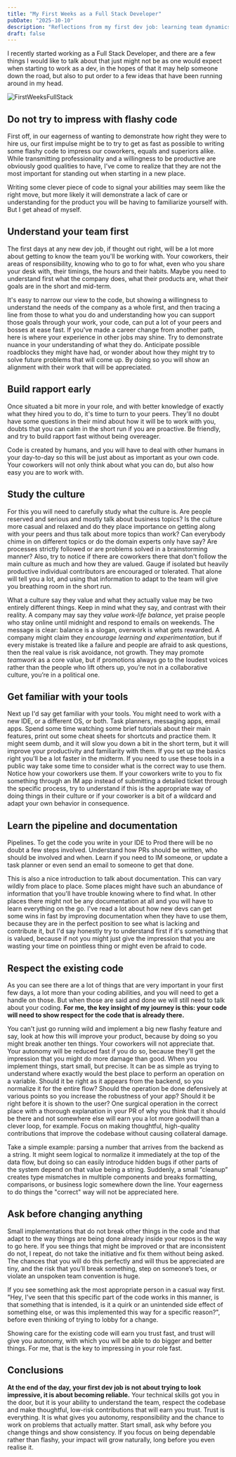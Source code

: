 ```yaml
---
title: "My First Weeks as a Full Stack Developer"
pubDate: "2025-10-10"
description: "Reflections from my first dev job: learning team dynamics, tools, pipelines, and why trust matters more than flashy code."
draft: false
---
```


I recently started working as a Full Stack Developer, and there are a few things I would like to talk about that just might not be as one would expect when starting to work as a dev, in the hopes of that it may help someone down the road, but also to put order to a few ideas that have been running around in my head.

![FirstWeeksFullStack](/blog-images/FirstWeeksFullStack.jpg)

## Do not try to impress with flashy code

First off, in our eagerness of wanting to demonstrate how right they were to hire us, our first impulse might be to try to get as fast as possible to writing some flashy code to impress our coworkers, equals and superiors alike. While transmitting professionality and a willingness to be productive are obviously good qualities to have, I've come to realize that they are not the most important for standing out when starting in a new place.

Writing some clever piece of code to signal your abilities may seem like the right move, but more likely it will demonstrate a lack of care or understanding for the product you will be having to familiarize yourself with. But I get ahead of myself.

## Understand your team first

The first days at any new dev job, if thought out right, will be a lot more about getting to know the team you'll be working with. Your coworkers, their areas of responsibility, knowing who to go to for what, even who you share your desk with, their timings, the hours and their habits. Maybe you need to understand first what the company does, what their products are, what their goals are in the short and mid-term.

It's easy to narrow our view to the code, but showing a willingness to understand the needs of the company as a whole first, and then tracing a line from those to what you do and understanding how you can support those goals through your work, your code, can put a lot of your peers and bosses at ease fast. If you've made a career change from another path, here is where your experience in other jobs may shine. Try to demonstrate nuance in your understanding of what they do. Anticipate possible roadblocks they might have had, or wonder about how they might try to solve future problems that will come up. By doing so you will show an alignment with their work that will be appreciated.

## Build rapport early

Once situated a bit more in your role, and with better knowledge of exactly what they hired you to do, it's time to turn to your peers. They'll no doubt have some questions in their mind about how it will be to work with you, doubts that you can calm in the short run if you are proactive. Be friendly, and try to build rapport fast without being overeager.

Code is created by humans, and you will have to deal with other humans in your day-to-day so this will be just about as important as your own code. Your coworkers will not only think about what you can do, but also how easy you are to work with.

## Study the culture

For this you will need to carefully study what the culture is. Are people reserved and serious and mostly talk about business topics? Is the culture more casual and relaxed and do they place importance on getting along with your peers and thus talk about more topics than work? Can everybody chime in on different topics or do the domain experts only have say? Are processes strictly followed or are problems solved in a brainstorming manner? Also, try to notice if there are coworkers there that don't follow the main culture as much and how they are valued. Gauge if isolated but heavily productive individual contributors are encouraged or tolerated. That alone will tell you a lot, and using that information to adapt to the team will give you breathing room in the short run.

What a culture say they value and what they actually value may be two entirely different things. Keep in mind what they say, and contrast with their reality. A company may say they *value work-life balance*, yet praise people who stay online until midnight and respond to emails on weekends. The message is clear: balance is a slogan, overwork is what gets rewarded. A company might claim they *encourage learning and experimentation*, but if every mistake is treated like a failure and people are afraid to ask questions, then the real value is risk avoidance, not growth. They may promote *teamwork* as a core value, but if promotions always go to the loudest voices rather than the people who lift others up, you’re not in a collaborative culture, you’re in a political one.

## Get familiar with your tools

Next up I'd say get familiar with your tools. You might need to work with a new IDE, or a different OS, or both. Task planners, messaging apps, email apps. Spend some time watching some brief tutorials about their main features, print out some cheat sheets for shortcuts and practice them. It might seem dumb, and it will slow you down a bit in the short term, but it will improve your productivity and familiarity with them. If you set up the basics right you'll be a lot faster in the midterm. If you need to use these tools in a public way take some time to consider what is the correct way to use them. Notice how your coworkers use them. If your coworkers write to you to fix something through an IM app instead of submitting a detailed ticket through the specific process, try to understand if this is the appropriate way of doing things in their culture or if your coworker is a bit of a wildcard and adapt your own behavior in consequence.

## Learn the pipeline and documentation

Pipelines. To get the code you write in your IDE to Prod there will be no doubt a few steps involved. Understand how PRs should be written, who should be involved and when. Learn if you need to IM someone, or update a task planner or even send an email to someone to get that done.

This is also a nice introduction to talk about documentation. This can vary wildly from place to place. Some places might have such an abundance of information that you'll have trouble knowing where to find what. In other places there might not be any documentation at all and you will have to learn everything on the go. I've read a lot about how new devs can get some wins in fast by improving documentation when they have to use them, because they are in the perfect position to see what is lacking and contribute it, but I'd say honestly try to understand first if it's something that is valued, because if not you might just give the impression that you are wasting your time on pointless thing or might even be afraid to code.

## Respect the existing code

As you can see there are a lot of things that are very important in your first few days, a lot more than your coding abilities, and you will need to get a handle on those. But when those are said and done we will still need to talk about your coding. **For me, the key insight of my journey is this: your code will need to show respect for the code that is already there.**

You can't just go running wild and implement a big new flashy feature and say, look at how this will improve your product, because by doing so you might break another ten things. Your coworkers will not appreciate that. Your autonomy will be reduced fast if you do so, because they'll get the impression that you might do more damage than good. When you implement things, start small, but precise. It can be as simple as trying to understand where exactly would the best place to perform an operation on a variable. Should it be right as it appears from the backend, so you normalize it for the entire flow? Should the operation be done defensively at various points so you increase the robustness of your app? Should it be right before it is shown to the user? One surgical operation in the correct place with a thorough explanation in your PR of why you think that it should be there and not somewhere else will earn you a lot more goodwill than a clever loop, for example. Focus on making thoughtful, high-quality contributions that improve the codebase without causing collateral damage.

Take a simple example: parsing a number that arrives from the backend as a string. It might seem logical to normalize it immediately at the top of the data flow, but doing so can easily introduce hidden bugs if other parts of the system depend on that value being a string. Suddenly, a small “cleanup” creates type mismatches in multiple components and breaks formatting, comparisons, or business logic somewhere down the line. Your eagerness to do things the "correct" way will not be appreciated here.

## Ask before changing anything

Small implementations that do not break other things in the code and that adapt to the way things are being done already inside your repos is the way to go here. If you see things that might be improved or that are inconsistent do not, I repeat, do not take the initiative and fix them without being asked. The chances that you will do this perfectly and will thus be appreciated are tiny, and the risk that you’ll break something, step on someone’s toes, or violate an unspoken team convention is huge.

If you see something ask the most appropriate person in a casual way first. "Hey, I've seen that this specific part of the code works in this manner, is that something that is intended, is it a quirk or an unintended side effect of something else, or was this implemented this way for a specific reason?", before even thinking of trying to lobby for a change.

Showing care for the existing code will earn you trust fast, and trust will give you autonomy, with which you will be able to do bigger and better things. For me, that is the key to impressing in your role fast.

## Conclusions

**At the end of the day, your first dev job is not about trying to look impressive, it is about becoming reliable.** Your technical skills got you in the door, but it is your ability to understand the team, respect the codebase and make thoughtful, low-risk contributions that will earn you trust. Trust is everything. It is what gives you autonomy, responsibility and the chance to work on problems that actually matter. Start small, ask why before you change things and show consistency. If you focus on being dependable rather than flashy, your impact will grow naturally, long before you even realise it.
